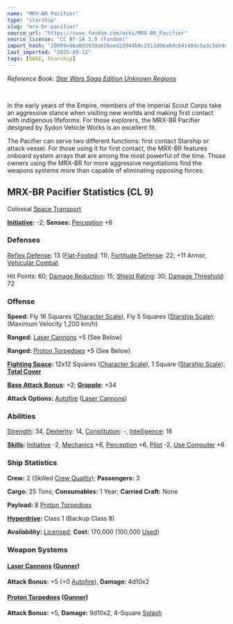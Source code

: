 ```yaml
---
name: "MRX-BR Pacifier"
type: "starship"
slug: "mrx-br-pacifier"
source_url: "https://swse.fandom.com/wiki/MRX-BR_Pacifier"
source_license: "CC BY-SA 3.0 (Fandom)"
import_hash: "20989e46a8d3939ab28aed22044b0c2513d96a6dc64140dc5a3c5bb4d3b1d155"
last_imported: "2025-09-12"
tags: [SWSE, Starship]
---
```

*Reference Book: [Star Wars Saga Edition Unknown Regions](https://swse.fandom.com/wiki/Star_Wars_Saga_Edition_Unknown_Regions)*

<br />

In the early years of the Empire, members of the Imperial Scout Corps take an aggressive stance when visiting new worlds and making first contact with indigenous lifeforms. For those explorers, the MRX-BR Pacifier designed by Sydon Vehicle Works is an excellent fit.

The Pacifier can serve two different functions: first contact Starship or attack vessel. For those using it for first contact, the MRX-BR features onboard system arrays that are among the most powerful of the time. Those owners using the MRX-BR for more aggressive negotiations find the weapons systems more than capable of eliminating opposing forces.
## MRX-BR Pacifier Statistics (CL 9)
Colossal [Space Transport](https://swse.fandom.com/wiki/Space_Transport)

**[Initiative](https://swse.fandom.com/wiki/Initiative):** -2; **Senses:** [Perception](https://swse.fandom.com/wiki/Perception) +6
### Defenses
[Reflex Defense](https://swse.fandom.com/wiki/Reflex_Defense_(Vehicles)): 13 ([Flat-Footed](https://swse.fandom.com/wiki/Flat-Footed): 11), [Fortitude Defense](https://swse.fandom.com/wiki/Fortitude_Defense_(Vehicles)): 22; +11 Armor, [Vehicular Combat](https://swse.fandom.com/wiki/Vehicular_Combat)

Hit Points: 60; [Damage Reduction](https://swse.fandom.com/wiki/Damage_Reduction): 15; [Shield Rating](https://swse.fandom.com/wiki/Shield_Rating): 30; [Damage Threshold](https://swse.fandom.com/wiki/Damage_Threshold_(Vehicles)): 72
### Offense
**Speed:** Fly 16 Squares ([Character Scale](https://swse.fandom.com/wiki/Character_Scale)), Fly 5 Squares ([Starship Scale](https://swse.fandom.com/wiki/Starship_Scale)); (Maximum Velocity 1,200 km/h)

**Ranged:** [Laser Cannons](https://swse.fandom.com/wiki/Laser_Cannons) +5 (See Below)

**Ranged:** [Proton Torpedoes](https://swse.fandom.com/wiki/Proton_Torpedoes) +5 (See Below)

**[Fighting Space](https://swse.fandom.com/wiki/Fighting_Space):** 12x12 Squares ([Character Scale](https://swse.fandom.com/wiki/Character_Scale)), 1 Square ([Starship Scale](https://swse.fandom.com/wiki/Starship_Scale)); **[Total Cover](https://swse.fandom.com/wiki/Total_Cover)**

**[Base Attack Bonus](https://swse.fandom.com/wiki/Base_Attack_Bonus):** +2; **[Grapple](https://swse.fandom.com/wiki/Grapple):** +34

**Attack Options:** [Autofire](https://swse.fandom.com/wiki/Autofire_(Vehicle_Combat)) ([Laser Cannons](https://swse.fandom.com/wiki/Laser_Cannons))
### Abilities
[Strength](https://swse.fandom.com/wiki/Strength): 34, [Dexterity](https://swse.fandom.com/wiki/Dexterity): 14, [Constitution](https://swse.fandom.com/wiki/Constitution): -, [Intelligence](https://swse.fandom.com/wiki/Intelligence): 16

**[Skills](https://swse.fandom.com/wiki/Skills):** [Initiative](https://swse.fandom.com/wiki/Initiative) -2, [Mechanics](https://swse.fandom.com/wiki/Mechanics) +6, [Perception](https://swse.fandom.com/wiki/Perception) +6, [Pilot](https://swse.fandom.com/wiki/Pilot) -2, [Use Computer](https://swse.fandom.com/wiki/Use_Computer) +6
### Ship Statistics
**Crew:** 2 (Skilled [Crew Quality](https://swse.fandom.com/wiki/Crew_Quality)); **Passengers:** 3

**Cargo:** 25 Tons; **Consumables:** 1 Year; **Carried Craft:** None

**Payload:** 8 [Proton Torpedoes](https://swse.fandom.com/wiki/Proton_Torpedoes)

**[Hyperdrive](https://swse.fandom.com/wiki/Hyperdrive):** Class 1 (Backup Class 8)

**Availability:** [Licensed](https://swse.fandom.com/wiki/Licensed); **Cost:** 170,000 (100,000 [Used](https://swse.fandom.com/wiki/Used))
### Weapon Systems
#### **[Laser Cannons](https://swse.fandom.com/wiki/Laser_Cannons) ([Gunner](https://swse.fandom.com/wiki/Gunner))**
**Attack Bonus:** +5 (+0 [Autofire](https://swse.fandom.com/wiki/Autofire_(Vehicle_Combat))), **Damage:** 4d10x2
#### **[Proton Torpedoes](https://swse.fandom.com/wiki/Proton_Torpedoes) ([Gunner](https://swse.fandom.com/wiki/Gunner))**
**Attack Bonus:** +5, **Damage:** 9d10x2, 4-Square [Splash](https://swse.fandom.com/wiki/Splash)